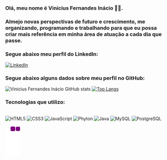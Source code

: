 
### Olá, meu nome é Vinicius Fernandes Inácio 👨‍💻.
### Almejo novas perspectivas de futuro e crescimento, me organizando, programando e trabalhando para que eu possa criar mais referência em minha área de atuação a cada dia que passe. 

### Segue abaixo meu perfil do LinkedIn:

[![LinkedIn](https://img.shields.io/badge/LinkedIn-0077B5?style=for-the-badge&logo=linkedin&logoColor=white)](https://www.linkedin.com/in/viniciusfernandesdesenvolvedor/)

### Segue abaixo alguns dados sobre meu perfil no GitHub:

![Vinicius Fernandes Inácio GitHub stats](https://github-readme-stats.vercel.app/api?username=viniciusFernandesInacio&show_icons=true&theme=tokyonight)
[![Top Langs](https://github-readme-stats.vercel.app/api/top-langs/?username=viniciusFernandesInacio)](https://github.com/anuraghazra/github-readme-stats)

### Tecnologias que utilizo:

<div style="display: inline_block"><br/>
  <img alagn="center" alt="HTML5" src="https://img.shields.io/badge/HTML5-E34F26?style=for-the-badge&logo=html5&logoColor=white" /> 
  <img alagn="center" alt="CSS3" src="https://img.shields.io/badge/CSS3-1572B6?style=for-the-badge&logo=css3&logoColor=white" />  
  <img alagn="center" alt="JavaScript"    src="https://img.shields.io/badge/JavaScript-323330?style=for-the-badge&logo=javascript&logoColor=F7DF1E" />  
  <img alagn="center" alt="Phyton" src="https://img.shields.io/badge/Python-14354C?style=for-the-badge&logo=python&logoColor=white" />  
  <img alagn="center" alt="Java" src="https://img.shields.io/badge/Java-ED8B00?style=for-the-badge&logo=java&logoColor=white" />
  <img alagn="center" alt="MySQL" src="https://img.shields.io/badge/MySQL-00000F?style=for-the-badge&logo=mysql&logoColor=white" />   
  <img alagn="center" alt="PostgreSQL" src="https://img.shields.io/badge/PostgreSQL-316192?style=for-the-badge&logo=postgresql&logoColor=white" />    

  <img align="center" src="https://github.com/viniciusFernandesInacio/viniciusFernandesInacio/blob/output/github-contribution-grid-snake.gif">

